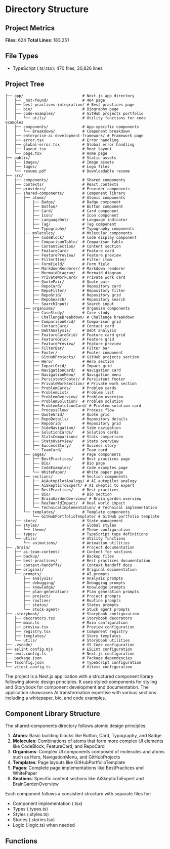 # Directory Structure

## Project Metrics

**Files**: 624
**Total Lines**: 183,251

## File Types

- TypeScript (.ts/.tsx): 470 files, 30,826 lines

## Project Tree

```
├── app/                          # Next.js app directory
│   ├── _not-found/               # 404 page
│   ├── best-practices-integration/ # Best practices page
│   ├── bio/                      # Biography page
│   ├── code-examples/            # GitHub projects portfolio
│   │   └── utils/                # Utility functions for code examples
│   ├── components/               # App-specific components
│   │   └── Breakdown/            # Component breakdown
│   ├── enterprise-ai-development-framework/ # Framework page
│   ├── error.tsx                 # Error handling
│   ├── global-error.tsx          # Global error handling
│   ├── layout.tsx                # Root layout
│   └── page.tsx                  # Home page
├── public/                       # Static assets
│   ├── images/                   # Image assets
│   ├── logos/                    # Logo files
│   └── resume.pdf                # Downloadable resume
├── src/
│   ├── components/               # Shared components
│   ├── contexts/                 # React contexts
│   ├── providers/                # Provider components
│   ├── shared-components/        # Component library
│   │   ├── atoms/                # Atomic components
│   │   │   ├── Badge/            # Badge component
│   │   │   ├── Button/           # Button component
│   │   │   ├── Card/             # Card component
│   │   │   ├── Icon/             # Icon component
│   │   │   ├── LanguageDot/      # Language indicator
│   │   │   ├── Tag/              # Tag component
│   │   │   └── Typography/       # Typography components
│   │   ├── molecules/            # Molecular components
│   │   │   ├── CodeBlock/        # Code display component
│   │   │   ├── ComparisonTable/  # Comparison table
│   │   │   ├── ContentSection/   # Content section
│   │   │   ├── FeatureCard/      # Feature card
│   │   │   ├── FeaturePreview/   # Feature preview
│   │   │   ├── FilterItem/       # Filter item
│   │   │   ├── FormField/        # Form field
│   │   │   ├── MarkdownRenderer/ # Markdown renderer
│   │   │   ├── MermaidDiagram/   # Mermaid diagram
│   │   │   ├── PrivateWorkCard/  # Private work card
│   │   │   ├── QuotePair/        # Quote pair
│   │   │   ├── RepoCard/         # Repository card
│   │   │   ├── RepoFilter/       # Repository filter
│   │   │   ├── RepoGrid/         # Repository grid
│   │   │   ├── RepoSearch/       # Repository search
│   │   │   └── SearchInput/      # Search input
│   │   ├── organisms/            # Organism components
│   │   │   ├── CaseStudy/        # Case study
│   │   │   ├── ChallengeBreakdown/ # Challenge breakdown
│   │   │   ├── ComparisonGrid/   # Comparison grid
│   │   │   ├── ContactCard/      # Contact card
│   │   │   ├── DebtAnalysis/     # Debt analysis
│   │   │   ├── FeatureCardGrid/  # Feature card grid
│   │   │   ├── FeatureGrid/      # Feature grid
│   │   │   ├── FeaturePreview/   # Feature preview
│   │   │   ├── FilterBar/        # Filter bar
│   │   │   ├── Footer/           # Footer component
│   │   │   ├── GitHubProjects/   # GitHub projects section
│   │   │   ├── Hero/             # Hero section
│   │   │   ├── ImpactGrid/       # Impact grid
│   │   │   ├── NavigationCard/   # Navigation card
│   │   │   ├── NavigationMenu/   # Navigation menu
│   │   │   ├── PersistentFooter/ # Persistent footer
│   │   │   ├── PrivateWorkSection/ # Private work section
│   │   │   ├── ProblemCards/     # Problem cards
│   │   │   ├── ProblemList/      # Problem list
│   │   │   ├── ProblemOverview/  # Problem overview
│   │   │   ├── ProblemSolution/  # Problem solution
│   │   │   ├── ProblemSolutionCard/ # Problem solution card
│   │   │   ├── ProcessFlow/      # Process flow
│   │   │   ├── QuoteGrid/        # Quote grid
│   │   │   ├── RepoDetails/      # Repository details
│   │   │   ├── RepoGrid/         # Repository grid
│   │   │   ├── SideNavigation/   # Side navigation
│   │   │   ├── SolutionCards/    # Solution cards
│   │   │   ├── StatsComparison/  # Stats comparison
│   │   │   ├── StatsOverview/    # Stats overview
│   │   │   ├── SuccessStory/     # Success story
│   │   │   └── TeamCard/         # Team card
│   │   ├── pages/                # Page components
│   │   │   ├── BestPractices/    # Best practices page
│   │   │   ├── Bio/              # Bio page
│   │   │   ├── CodeExamples/     # Code examples page
│   │   │   └── WhitePaper/       # White paper page
│   │   ├── sections/             # Section components
│   │   │   ├── AiAutopilotAnalogy/ # AI autopilot analogy
│   │   │   ├── AiSkepticToExpert/ # AI skeptic to expert
│   │   │   ├── BestPractices/    # Best practices
│   │   │   ├── Bio/              # Bio section
│   │   │   ├── BrainGardenOverview/ # Brain garden overview
│   │   │   ├── RealWorldImpact/  # Real world impact
│   │   │   └── TechnicalImplementation/ # Technical implementation
│   │   └── templates/            # Template components
│   │       └── GitHubPortfolioTemplate/ # GitHub portfolio template
│   ├── store/                    # State management
│   ├── styles/                   # Global styles
│   │   └── theme/                # Theme configuration
│   ├── types/                    # TypeScript type definitions
│   └── utils/                    # Utility functions
│       └── animations/           # Animation utilities
├── .brain/                       # Project documentation
│   ├── ai-team-content/          # Content for sections
│   ├── backup/                   # Backup files
│   ├── best-practices/           # Best practices documentation
│   ├── context-handoffs/         # Context handoff docs
│   ├── original/                 # Original documentation
│   └── prompts/                  # AI prompts
│       ├── analysis/             # Analysis prompts
│       ├── debugging/            # Debugging prompts
│       ├── knowledge/            # Knowledge prompts
│       ├── plan-generation/      # Plan generation prompts
│       ├── project/              # Project prompts
│       ├── routine/              # Routine prompts
│       ├── status/               # Status prompts
│       └── stuck-agent/          # Stuck agent prompts
├── .storybook/                   # Storybook configuration
│   ├── decorators.tsx            # Storybook decorators
│   ├── main.ts                   # Main configuration
│   ├── preview.tsx               # Preview configuration
│   ├── registry.tsx              # Component registry
│   ├── templates/                # Story templates
│   └── utils/                    # Storybook utilities
├── .vscode/                      # VS Code configuration
├── eslint.config.mjs             # ESLint configuration
├── next.config.ts                # Next.js configuration
├── package.json                  # Package dependencies
├── tsconfig.json                 # TypeScript configuration
└── vitest.config.ts              # Vitest configuration
```

The project is a Next.js application with a structured component library following atomic design principles. It uses styled-components for styling and Storybook for component development and documentation. The application showcases AI transformation expertise with various sections including a whitepaper, bio, and code examples.

## Component Library Structure

The shared-components directory follows atomic design principles:

1. **Atoms**: Basic building blocks like Button, Card, Typography, and Badge
2. **Molecules**: Combinations of atoms that form more complex UI elements like CodeBlock, FeatureCard, and RepoCard
3. **Organisms**: Complex UI components composed of molecules and atoms such as Hero, NavigationMenu, and GitHubProjects
4. **Templates**: Page layouts like GitHubPortfolioTemplate
5. **Pages**: Complete page implementations like BestPractices and WhitePaper
6. **Sections**: Specific content sections like AiSkepticToExpert and BrainGardenOverview

Each component follows a consistent structure with separate files for:
- Component implementation (.tsx)
- Types (.types.ts)
- Styles (.styles.ts)
- Stories (.stories.tsx)
- Logic (.logic.ts) when needed

## Functions
